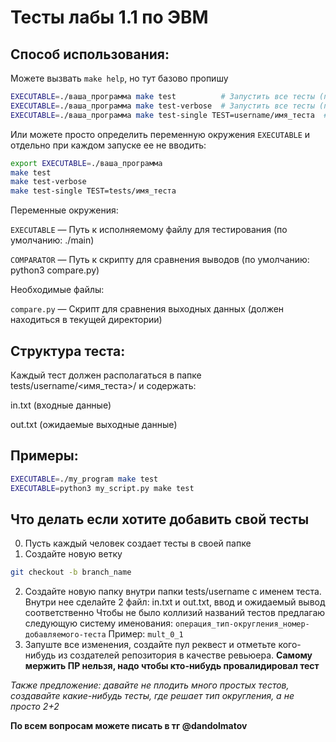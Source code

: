 # Тесты лабы 1.1 по ЭВМ

## Способ использования:

Можете вызвать `make help`, но тут базово пропишу

```bash
EXECUTABLE=./ваша_программа make test          # Запустить все тесты (показывать только упавшие)
EXECUTABLE=./ваша_программа make test-verbose  # Запустить все тесты (показывать все результаты)
EXECUTABLE=./ваша_программа make test-single TEST=username/имя_теста  # Запустить один конкретный тест
```
Или можете просто определить переменную окружения `EXECUTABLE` и отдельно при каждом запуске ее не вводить:
```bash
export EXECUTABLE=./ваша_программа
make test
make test-verbose
make test-single TEST=tests/имя_теста
```
Переменные окружения:

`EXECUTABLE` — Путь к исполняемому файлу для тестирования (по умолчанию: ./main)

`COMPARATOR` — Путь к скрипту для сравнения выводов (по умолчанию: python3 compare.py)

Необходимые файлы:

`compare.py` — Скрипт для сравнения выходных данных (должен находиться в текущей директории)

## Структура теста:
Каждый тест должен располагаться в папке tests/username/<имя_теста>/ и содержать:

in.txt (входные данные)

out.txt (ожидаемые выходные данные)

## Примеры:

```bash
EXECUTABLE=./my_program make test
EXECUTABLE=python3 my_script.py make test
```

## Что делать если хотите добавить свой тесты
0. Пусть каждый человек создает тесты в своей папке
1. Создайте новую ветку
```bash
git checkout -b branch_name
```
2. Создайте новую папку внутри папки tests/username с именем теста. Внутри нее сделайте 2 файл: in.txt и out.txt, ввод и ожидаемый вывод соответственно
Чтобы не было коллизий названий тестов предлагаю следующую систему именования: `операция_тип-округления_номер-добавляемого-теста`
Пример: `mult_0_1`
3. Запуште все изменения, создайте пул реквест и отметьте кого-нибудь из создателей репозитория в качестве ревьюера.
**Самому мержить ПР нельзя, надо чтобы кто-нибудь провалидировал тест**

*Также предложение: давайте не плодить много простых тестов, создавайте какие-нибудь тесты, где решает тип округления, а не просто 2+2*

**По всем вопросам можете писать в тг @dandolmatov**

